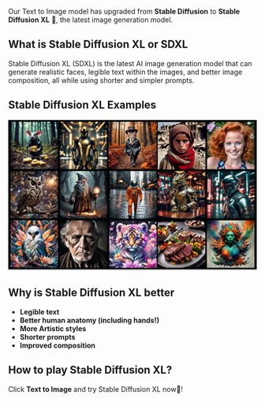 Our Text to Image model has upgraded from __Stable Diffusion__ to __Stable Diffusion XL__ 🥳, the latest image generation model.

## What is Stable Diffusion XL or SDXL
Stable Diffusion XL (SDXL) is the latest AI image generation model that can generate realistic faces, legible text within the images, and better image composition, all while using shorter and simpler prompts.

## Stable Diffusion XL Examples
![examples](https://raw.githubusercontent.com/wyyadd/AironHeart/main/images/SDXL.png)

## Why is Stable Diffusion XL better
- __Legible text__
- __Better human anatomy (including hands!)__
- __More Artistic styles__
- __Shorter prompts__
- __Improved composition__

## How to play Stable Diffusion XL?
Click __Text to Image__ and try Stable Diffusion XL now🤗!